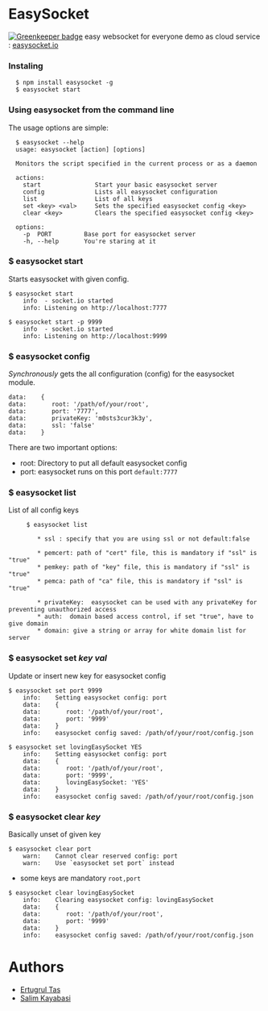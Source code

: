 EasySocket
==========

[![Greenkeeper badge](https://badges.greenkeeper.io/easysocket/easysocket.svg)](https://greenkeeper.io/)
easy websocket for everyone
demo as cloud service : [easysocket.io](http://easysocket.io)

### Instaling
```
  $ npm install easysocket -g
  $ easysocket start
```

### Using easysocket from the command line
The usage options are simple:

```
  $ easysocket --help
  usage: easysocket [action] [options]

  Monitors the script specified in the current process or as a daemon

  actions:
    start               Start your basic easysocket server
    config              Lists all easysocket configuration
    list                List of all keys
    set <key> <val>     Sets the specified easysocket config <key>
    clear <key>         Clears the specified easysocket config <key>

  options:
    -p  PORT         Base port for easysocket server
    -h, --help       You're staring at it
```

### $ easysocket start
Starts easysocket with given config.

```
$ easysocket start
    info  - socket.io started
    info: Listening on http://localhost:7777
```
```
$ easysocket start -p 9999
    info  - socket.io started
    info: Listening on http://localhost:9999

```

### $ easysocket config
_Synchronously_ gets the all configuration (config) for the easysocket module.

```
data:    {
data:       root: '/path/of/your/root',
data:       port: '7777',
data:       privateKey: 'm0sts3cur3k3y',
data:       ssl: 'false'
data:    }
```

There are two important options:

* root:     Directory to put all default easysocket config
* port:     easysocket runs on this port `default:7777`

### $ easysocket list
List of all config keys

```
     $ easysocket list

        * ssl : specify that you are using ssl or not default:false

        * pemcert: path of "cert" file, this is mandatory if "ssl" is "true"
        * pemkey: path of "key" file, this is mandatory if "ssl" is "true"
        * pemca: path of "ca" file, this is mandatory if "ssl" is "true"

        * privateKey:  easysocket can be used with any privateKey for preventing unauthorized access
        * auth:  domain based access control, if set "true", have to give domain
        * domain: give a string or array for white domain list for server
```


### $ easysocket set _key_ _val_
Update or insert new key for easysocket config

```
$ easysocket set port 9999
    info:    Setting easysocket config: port
    data:    {
    data:       root: '/path/of/your/root',
    data:       port: '9999'
    data:    }
    info:    easysocket config saved: /path/of/your/root/config.json
```
```
$ easysocket set lovingEasySocket YES
    info:    Setting easysocket config: port
    data:    {
    data:       root: '/path/of/your/root',
    data:       port: '9999',
    data:       lovingEasySocket: 'YES'
    data:    }
    info:    easysocket config saved: /path/of/your/root/config.json
```

### $ easysocket clear _key_
Basically unset of given key

```
$ easysocket clear port
    warn:    Cannot clear reserved config: port
    warn:    Use `easysocket set port` instead
```
* some keys are mandatory `root,port`

```
$ easysocket clear lovingEasySocket
    info:    Clearing easysocket config: lovingEasySocket
    data:    {
    data:       root: '/path/of/your/root',
    data:       port: '9999'
    data:    }
    info:    easysocket config saved: /path/of/your/root/config.json
```

Authors
==========
* [Ertugrul Tas](http://github.com/maniacneron)
* [Salim Kayabasi](http://github.com/salimkayabasi)